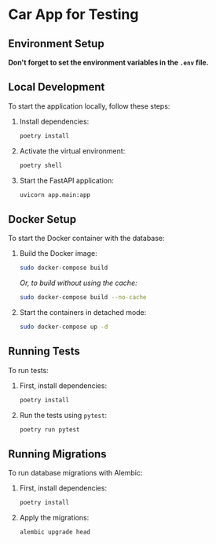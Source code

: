 # Car App for Testing

## Environment Setup

**Don't forget to set the environment variables in the `.env` file.**

## Local Development

To start the application locally, follow these steps:

1. Install dependencies:

    ```bash
    poetry install
    ```

2. Activate the virtual environment:

    ```bash
    poetry shell
    ```

3. Start the FastAPI application:

    ```bash
    uvicorn app.main:app
    ```

## Docker Setup

To start the Docker container with the database:

1. Build the Docker image:

    ```bash
    sudo docker-compose build
    ```

    *Or, to build without using the cache:*

    ```bash
    sudo docker-compose build --no-cache
    ```

2. Start the containers in detached mode:

    ```bash
    sudo docker-compose up -d
    ```

## Running Tests

To run tests:

1. First, install dependencies:

    ```bash
    poetry install
    ```

2. Run the tests using `pytest`:

    ```bash
    poetry run pytest
    ```

## Running Migrations

To run database migrations with Alembic:

1. First, install dependencies:

    ```bash
    poetry install
    ```

2. Apply the migrations:

    ```bash
    alembic upgrade head
    ```
